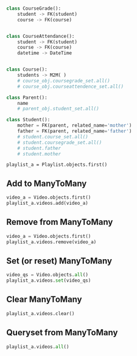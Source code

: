 ```python


class CourseGrade():
    student -> FK(student)
    course -> FK(course)


class CourseAttendance():
    student -> FK(student)
    course -> FK(course)
    datetime -> DateTime


class Course():
    students -> M2M( )
    # course_obj.coursegrade_set.all()
    # course_obj.courseattendence_set.all()

class Parent():
    name
    # parent_obj.student_set.all()

class Student():
    mother = FK(parent, related_name='mother')
    father = FK(parent, related_name='father')
    # student.course_set.all()
    # student.coursegrade_set.all()
    # student.father
    # student.mother
```




```
playlist_a = Playlist.objects.first()

```
## Add to ManyToMany
```python
video_a = Video.objects.first()
playlist_a.videos.add(video_a)
```

## Remove from ManyToMany
```python
video_a = Video.objects.first()
playlist_a.videos.remove(video_a)
```


## Set (or reset) ManyToMany
```python
video_qs = Video.objects.all()
playlist_a.videos.set(video_qs)
```


## Clear ManyToMany
```python
playlist_a.videos.clear()
```

## Queryset from ManyToMany
```python
playlist_a.videos.all()
```